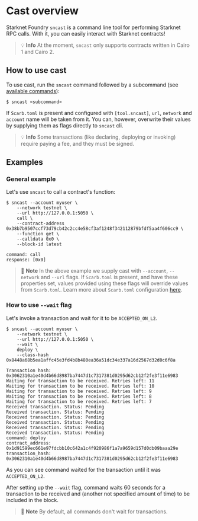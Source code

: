 # Cast overview

Starknet Foundry `sncast` is a command line tool for performing Starknet RPC calls. With it, you can easily interact with Starknet contracts!

> 💡 **Info**
> At the moment, `sncast` only supports contracts written in Cairo 1 and Cairo 2.

## How to use cast

To use cast, run the `sncast` command followed by a subcommand (see [available commands](../appendix/cast.md)):
```shell
$ sncast <subcommand>
```

If `Scarb.toml` is present and configured with `[tool.sncast]`, `url`, `network` and `account` name will be taken from it. You can, however, overwrite their values by supplying them as flags directly to `sncast` cli.

> 💡 **Info**
> Some transactions (like declaring, deploying or invoking) require paying a fee, and they must be signed.

## Examples

### General example

Let's use `sncast` to call a contract's function:

```shell
$ sncast --account myuser \
    --network testnet \
    --url http://127.0.0.1:5050 \
    call \
    --contract-address 0x38b7b9507ccf73d79cb42c2cc4e58cf3af1248f342112879bfdf5aa4f606cc9 \
    --function get \
    --calldata 0x0 \
    --block-id latest

command: call
response: [0x0]
```

> 📝 **Note**
> In the above example we supply cast with `--account`, `--network` and `--url` flags. If `Scarb.toml` is present, and have these properties set, values provided using these flags will override values from `Scarb.toml`. Learn more about `Scarb.toml` configuration [here](../projects/configuration.md#cast).

### How to use `--wait` flag

Let's invoke a transaction and wait for it to be `ACCEPTED_ON_L2`.

```shell
$ sncast --account myuser \
    --network testnet \
    --url http://127.0.0.1:5050 \
    --wait \
    deploy \
    --class-hash 0x8448a68b5ea1affc45e3fd4b8b480ea36a51dc34e337a16d2567d32d0c6f8a
   
Transaction hash: 0x3062310a1e40d4b66d8987ba7447d1c7317381d0295d62cb12f2fe3f11e6983
Waiting for transaction to be received. Retries left: 11
Waiting for transaction to be received. Retries left: 10
Waiting for transaction to be received. Retries left: 9
Waiting for transaction to be received. Retries left: 8
Waiting for transaction to be received. Retries left: 7
Received transaction. Status: Pending
Received transaction. Status: Pending
Received transaction. Status: Pending
Received transaction. Status: Pending
Received transaction. Status: Pending
Received transaction. Status: Pending
command: deploy
contract_address: 0x1d91599ec661e97fdcbb10c642a1c4f920986f1a7a9659d157d0db09baaa29e
transaction_hash: 0x3062310a1e40d4b66d8987ba7447d1c7317381d0295d62cb12f2fe3f11e6983
```

As you can see command waited for the transaction until it was `ACCEPTED_ON_L2`.

After setting up the `--wait` flag, command waits 60 seconds for a transaction to be received and (another not specified
amount of time) to be included in the block.

> 📝 **Note**
> By default, all commands don't wait for transactions.

